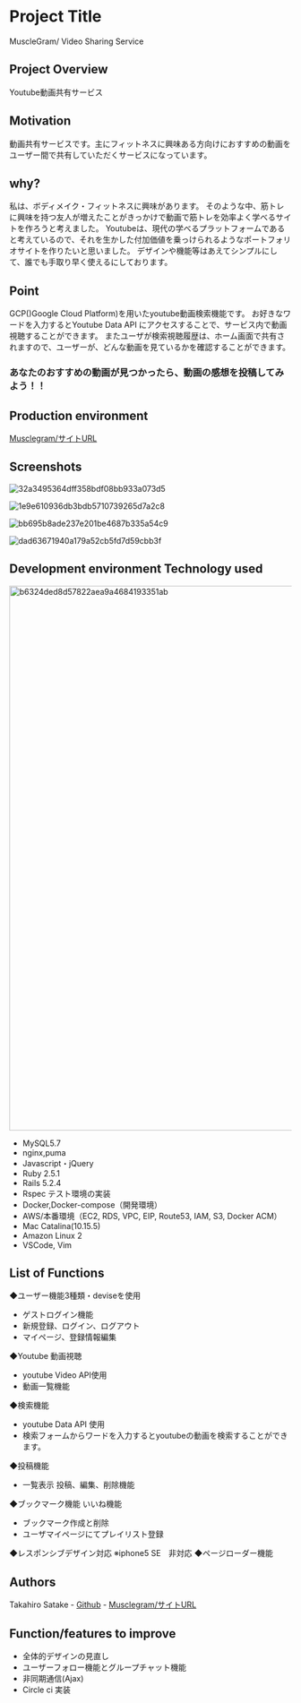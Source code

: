 # Project Title 
  MuscleGram/ Video Sharing Service
## Project Overview 
  Youtube動画共有サービス
## Motivation
  動画共有サービスです。主にフィットネスに興味ある方向けにおすすめの動画をユーザー間で共有していただくサービスになっています。
## why? 
  私は、ボディメイク・フィットネスに興味があります。
  そのような中、筋トレに興味を持つ友人が増えたことがきっかけで動画で筋トレを効率よく学べるサイトを作ろうと考えました。
  Youtubeは、現代の学べるプラットフォームであると考えているので、それを生かした付加価値を乗っけられるようなポートフォリオサイトを作りたいと思いました。
  デザインや機能等はあえてシンプルにして、誰でも手取り早く使えるにしております。
## Point 
  GCP()Google Cloud Platform)を用いたyoutube動画検索機能です。
  お好きなワードを入力するとYoutube Data API にアクセスすることで、サービス内で動画視聴することができます。
  またユーザが検索視聴履歴は、ホーム画面で共有されますので、ユーザーが、どんな動画を見ているかを確認することができます。
  ### あなたのおすすめの動画が見つかったら、動画の感想を投稿してみよう！！
## Production environment 
  [Musclegram/サイトURL](https://musclegram.net/)
## Screenshots 
 ![32a3495364dff358bdf08bb933a073d5](https://user-images.githubusercontent.com/65805662/95764116-fc515000-0cea-11eb-8951-5ff4b41692f5.jpg)

 ![1e9e610936db3bdb5710739265d7a2c8](https://user-images.githubusercontent.com/65805662/95764130-feb3aa00-0cea-11eb-853d-a169541fb743.jpg)

 ![bb695b8ade237e201be4687b335a54c9](https://user-images.githubusercontent.com/65805662/95764147-02473100-0ceb-11eb-9341-707e6d1abdb8.jpg)

 ![dad63671940a179a52cb5fd7d59cbb3f](https://user-images.githubusercontent.com/65805662/95764151-0410f480-0ceb-11eb-8b9d-3f7854f656c8.jpg)

## Development environment Technology used 
<img width="973" alt="b6324ded8d57822aea9a4684193351ab" src="https://user-images.githubusercontent.com/65805662/95767262-74ba1000-0cef-11eb-9a98-2d5610578126.png">

- MySQL5.7
- nginx,puma
- Javascript・jQuery
- Ruby 2.5.1
- Rails 5.2.4
- Rspec テスト環境の実装
- Docker,Docker-compose（開発環境）
- AWS/本番環境（EC2, RDS, VPC, EIP, Route53, IAM, S3, Docker ACM）
- Mac Catalina(10.15.5)
- Amazon Linux 2
- VSCode, Vim
## List of Functions
◆ユーザー機能3種類・deviseを使用
- ゲストログイン機能
- 新規登録、ログイン、ログアウト
- マイページ、登録情報編集

◆Youtube 動画視聴
- youtube Video API使用
- 動画一覧機能

◆検索機能
- youtube Data API 使用 
- 検索フォームからワードを入力するとyoutubeの動画を検索することができます。

◆投稿機能
- 一覧表示 投稿、編集、削除機能

◆ブックマーク機能 いいね機能
- ブックマーク作成と削除
- ユーザマイページにてプレイリスト登録

◆レスポンシブデザイン対応 ※iphone5 SE　非対応
◆ページローダー機能

## Authors
  Takahiro Satake - [Github](https://github.com/takahirosatake)  - [Musclegram/サイトURL](http://musclegram.online/)
## Function/features to improve 
- 全体的デザインの見直し
- ユーザーフォロー機能とグループチャット機能
- 非同期通信(Ajax)
- Circle ci 実装